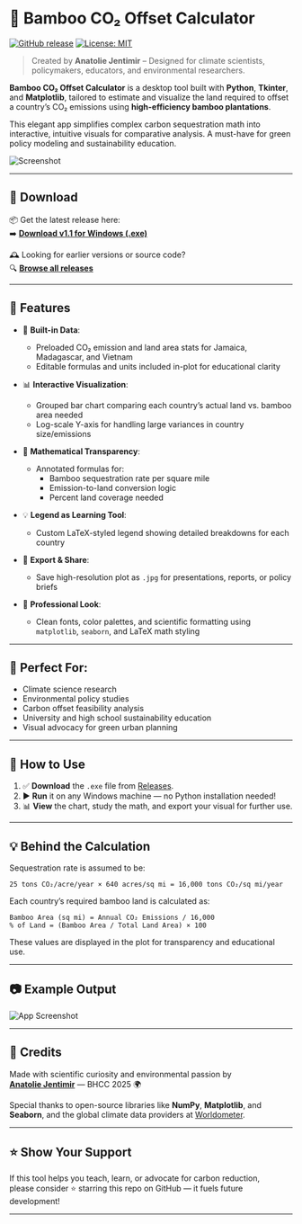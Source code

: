 # 🎍 Bamboo CO₂ Offset Calculator

[![GitHub release](https://img.shields.io/github/v/release/jentimanatol/BambooCO2OffsetCalculator)](https://github.com/jentimanatol/BambooCO2OffsetCalculator/releases)
[![License: MIT](https://img.shields.io/badge/License-MIT-blue.svg)](LICENSE)

> Created by **Anatolie Jentimir** – Designed for climate scientists, policymakers, educators, and environmental researchers.

**Bamboo CO₂ Offset Calculator** is a desktop tool built with **Python**, **Tkinter**, and **Matplotlib**, tailored to estimate and visualize the land required to offset a country’s CO₂ emissions using **high-efficiency bamboo plantations**.

This elegant app simplifies complex carbon sequestration math into interactive, intuitive visuals for comparative analysis. A must-have for green policy modeling and sustainability education.

![Screenshot](screenshots/BambooCalculator/Screenshot.png)

---

## 🔽 Download

📦 Get the latest release here:  
➡️ **[Download v1.1 for Windows (.exe)](https://github.com/jentimanatol/BambooCO2OffsetCalculator/releases/download/v1.1/BambooCO2OffsetCalculator.exe)**

🕰️ Looking for earlier versions or source code?  
🔍 **[Browse all releases](https://github.com/jentimanatol/BambooCO2OffsetCalculator/releases)**

---

## 🌱 Features

- 📍 **Built-in Data**:
  - Preloaded CO₂ emission and land area stats for Jamaica, Madagascar, and Vietnam
  - Editable formulas and units included in-plot for educational clarity

- 📊 **Interactive Visualization**:
  - Grouped bar chart comparing each country’s actual land vs. bamboo area needed
  - Log-scale Y-axis for handling large variances in country size/emissions

- 🧮 **Mathematical Transparency**:
  - Annotated formulas for:
    - Bamboo sequestration rate per square mile
    - Emission-to-land conversion logic
    - Percent land coverage needed

- 💡 **Legend as Learning Tool**:
  - Custom LaTeX-styled legend showing detailed breakdowns for each country

- 💾 **Export & Share**:
  - Save high-resolution plot as `.jpg` for presentations, reports, or policy briefs

- 🎨 **Professional Look**:
  - Clean fonts, color palettes, and scientific formatting using `matplotlib`, `seaborn`, and LaTeX math styling

---

## 🧪 Perfect For:

- Climate science research
- Environmental policy studies
- Carbon offset feasibility analysis
- University and high school sustainability education
- Visual advocacy for green urban planning

---

## 🚀 How to Use

1. ✅ **Download** the `.exe` file from [Releases](https://github.com/jentimanatol/BambooCO2OffsetCalculator/releases).
2. ▶️ **Run** it on any Windows machine — no Python installation needed!
3. 📊 **View** the chart, study the math, and export your visual for further use.

---

## 💡 Behind the Calculation

Sequestration rate is assumed to be:

```
25 tons CO₂/acre/year × 640 acres/sq mi = 16,000 tons CO₂/sq mi/year
```

Each country’s required bamboo land is calculated as:

```
Bamboo Area (sq mi) = Annual CO₂ Emissions / 16,000
% of Land = (Bamboo Area / Total Land Area) × 100
```

These values are displayed in the plot for transparency and educational use.

---

## 📷 Example Output

![App Screenshot](screenshots/BambooCalculator/Screenshot.png)

---

## 🙌 Credits

Made with scientific curiosity and environmental passion by  
**[Anatolie Jentimir](https://github.com/jentimanatol)** — BHCC 2025 🌍

Special thanks to open-source libraries like **NumPy**, **Matplotlib**, and **Seaborn**, and the global climate data providers at [Worldometer](https://www.worldometers.info/co2-emissions/).

---

## ⭐ Show Your Support

If this tool helps you teach, learn, or advocate for carbon reduction,  
please consider ⭐ starring this repo on GitHub — it fuels future development!

---